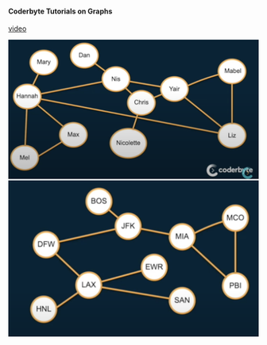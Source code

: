#### Coderbyte Tutorials on Graphs 
[video](https://youtu.be/e4RezPkq3UI?list=PLxQ8cCJ6LyOZliGURipQhb9NRza33Jgjs)

![Users](users.png)
![Airports](airports.png)
